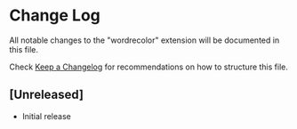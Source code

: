 # Change Log

All notable changes to the "wordrecolor" extension will be documented in this file.

Check [Keep a Changelog](http://keepachangelog.com/) for recommendations on how to structure this file.

## [Unreleased]

- Initial release